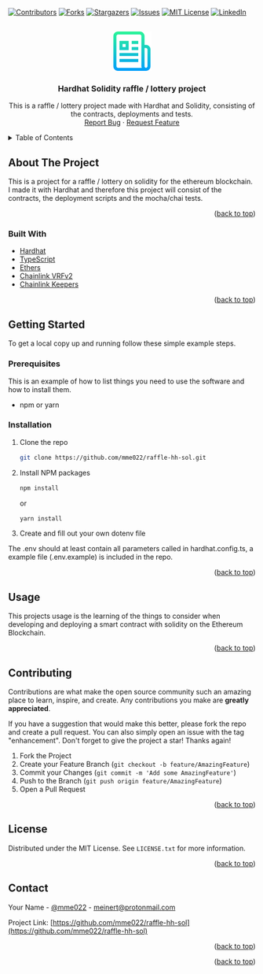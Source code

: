 <div id="top"></div>

<!-- PROJECT SHIELDS -->
<!--
*** I'm using markdown "reference style" links for readability.
*** Reference links are enclosed in brackets [ ] instead of parentheses ( ).
*** See the bottom of this document for the declaration of the reference variables
*** for contributors-url, forks-url, etc. This is an optional, concise syntax you may use.
*** https://www.markdownguide.org/basic-syntax/#reference-style-links
-->

[![Contributors][contributors-shield]][contributors-url]
[![Forks][forks-shield]][forks-url]
[![Stargazers][stars-shield]][stars-url]
[![Issues][issues-shield]][issues-url]
[![MIT License][license-shield]][license-url]
[![LinkedIn][linkedin-shield]][linkedin-url]

<!-- PROJECT LOGO -->
<br />
<div align="center">
  <a href="https://github.com/mme022/raffle-hh-sol">
    <img src="images/logo.png" alt="Logo" width="80" height="80">
  </a>

<h3 align="center">Hardhat Solidity raffle / lottery project</h3>

  <p align="center">
    This is a raffle / lottery project made with Hardhat and Solidity, consisting of the contracts, deployments and tests.
    <br />
    <!--<a href="https://github.com/mme022/raffle-hh-sol"><strong>Explore the docs »</strong></a>
    <br />
    <br />
    <a href="https://github.com/mme022/raffle-hh-sol">View Demo</a>-->
    <!--·-->
    <a href="hhttps://github.com/mme022/raffle-hh-sol/issues">Report Bug</a>
    ·
    <a href="https://github.com/mme022/raffle-hh-sol/issues">Request Feature</a>
  </p>
</div>

<!-- TABLE OF CONTENTS -->
<details>
  <summary>Table of Contents</summary>
  <ol>
    <li>
      <a href="#about-the-project">About The Project</a>
      <ul>
        <li><a href="#built-with">Built With</a></li>
      </ul>
    </li>
    <li>
      <a href="#getting-started">Getting Started</a>
      <ul>
        <li><a href="#prerequisites">Prerequisites</a></li>
        <li><a href="#installation">Installation</a></li>
      </ul>
    </li>
    <li><a href="#usage">Usage</a></li>
    <li><a href="#contributing">Contributing</a></li>
    <li><a href="#license">License</a></li>
    <li><a href="#contact">Contact</a></li>
  </ol>
</details>

<!-- ABOUT THE PROJECT -->

## About The Project

<!--[![Product Name Screen Shot][product-screenshot]](https://example.com)-->

This is a project for a raffle / lottery on solidity for the ethereum blockchain. I made it with Hardhat and therefore this project will consist of the contracts, the deployment scripts and the mocha/chai tests.

<p align="right">(<a href="#top">back to top</a>)</p>

### Built With

- [Hardhat](https://hardhat.org/)
- [TypeScript](https://typescriptlang.org/)
- [Ethers](https://docs.ethers.io/v5/)
- [Chainlink VRFv2](https://vrf.chain.link/)
- [Chainlink Keepers](https://keepers.chain.link/)

<p align="right">(<a href="#top">back to top</a>)</p>

<!-- GETTING STARTED -->

## Getting Started

To get a local copy up and running follow these simple example steps.

### Prerequisites

This is an example of how to list things you need to use the software and how to install them.

- npm or yarn

### Installation

1. Clone the repo
   ```sh
   git clone https://github.com/mme022/raffle-hh-sol.git
   ```
2. Install NPM packages

   ```sh
   npm install
   ```

   or

   ```sh
   yarn install
   ```

3. Create and fill out your own dotenv file

The .env should at least contain all parameters called in hardhat.config.ts, a example file (.env.example) is included in the repo.

<p align="right">(<a href="#top">back to top</a>)</p>

<!-- USAGE EXAMPLES -->

## Usage

This projects usage is the learning of the things to consider when developing and deploying a smart contract with solidity on the Ethereum Blockchain.

<p align="right">(<a href="#top">back to top</a>)</p>

<!-- CONTRIBUTING -->

## Contributing

Contributions are what make the open source community such an amazing place to learn, inspire, and create. Any contributions you make are **greatly appreciated**.

If you have a suggestion that would make this better, please fork the repo and create a pull request. You can also simply open an issue with the tag "enhancement".
Don't forget to give the project a star! Thanks again!

1. Fork the Project
2. Create your Feature Branch (`git checkout -b feature/AmazingFeature`)
3. Commit your Changes (`git commit -m 'Add some AmazingFeature'`)
4. Push to the Branch (`git push origin feature/AmazingFeature`)
5. Open a Pull Request

<p align="right">(<a href="#top">back to top</a>)</p>

<!-- LICENSE -->

## License

Distributed under the MIT License. See `LICENSE.txt` for more information.

<p align="right">(<a href="#top">back to top</a>)</p>

<!-- CONTACT -->

## Contact

Your Name - [@mme022](https://twitter.com/mme022) - meinert@protonmail.com

Project Link: [https://github.com/mme022/raffle-hh-sol](https://github.com/mme022/raffle-hh-sol)

<p align="right">(<a href="#top">back to top</a>)</p>

<p align="right">(<a href="#top">back to top</a>)</p>

<!-- MARKDOWN LINKS & IMAGES -->
<!-- https://www.markdownguide.org/basic-syntax/#reference-style-links -->

[contributors-shield]: https://img.shields.io/github/contributors/mme022/raffle-hh-sol.svg?style=for-the-badge
[contributors-url]: https://github.com/mme022/raffle-hh-sol/graphs/contributors
[forks-shield]: https://img.shields.io/github/forks/mme022/raffle-hh-sol.svg?style=for-the-badge
[forks-url]: https://github.com/mme022/raffle-hh-sol/network/members
[stars-shield]: https://img.shields.io/github/stars/mme022/raffle-hh-sol.svg?style=for-the-badge
[stars-url]: https://github.com/mme022/raffle-hh-sol/stargazers
[issues-shield]: https://img.shields.io/github/issues/mme022/raffle-hh-sol.svg?style=for-the-badge
[issues-url]: https://github.com/mme022/raffle-hh-sol/issues
[license-shield]: https://img.shields.io/github/license/mme022/raffle-hh-sol.svg?style=for-the-badge
[license-url]: https://github.com/mme022/raffle-hh-sol/blob/master/LICENSE.txt
[linkedin-shield]: https://img.shields.io/badge/-LinkedIn-black.svg?style=for-the-badge&logo=linkedin&colorB=555
[linkedin-url]: https://linkedin.com/in/manuel-meinert
[product-screenshot]: images/screenshot.png
